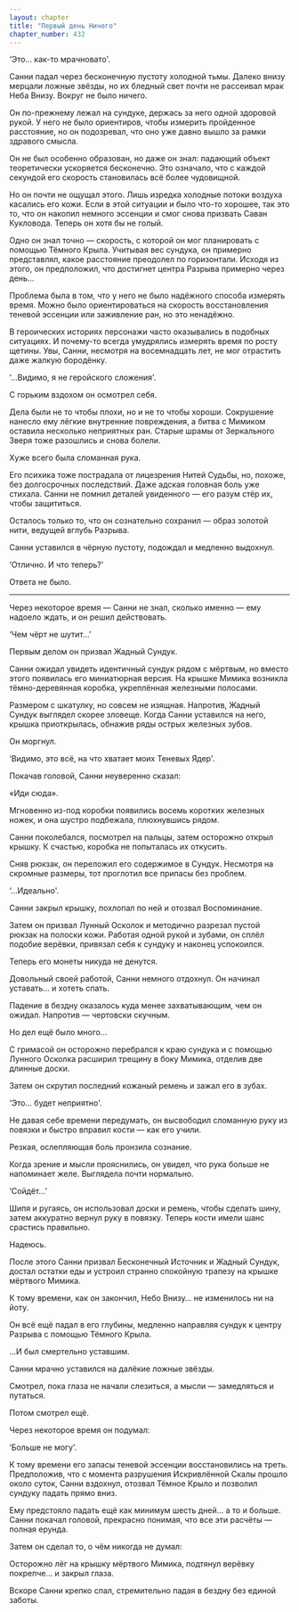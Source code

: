 ```yaml
---
layout: chapter
title: "Первый день Ничего"
chapter_number: 432
---
```


‘Это… как-то мрачновато'.

Санни падал через бесконечную пустоту холодной тьмы. Далеко внизу мерцали ложные звёзды, но их бледный свет почти не рассеивал мрак Неба Внизу. Вокруг не было ничего.

Он по-прежнему лежал на сундуке, держась за него одной здоровой рукой. У него не было ориентиров, чтобы измерить пройденное расстояние, но он подозревал, что оно уже давно вышло за рамки здравого смысла.

Он не был особенно образован, но даже он знал: падающий объект теоретически ускоряется бесконечно. Это означало, что с каждой секундой его скорость становилась всё более чудовищной.

Но он почти не ощущал этого. Лишь изредка холодные потоки воздуха касались его кожи. Если в этой ситуации и было что-то хорошее, так это то, что он накопил немного эссенции и смог снова призвать Саван Кукловода. Теперь он хотя бы не голый.

Одно он знал точно — скорость, с которой он мог планировать с помощью Тёмного Крыла. Учитывая вес сундука, он примерно представлял, какое расстояние преодолел по горизонтали. Исходя из этого, он предположил, что достигнет центра Разрыва примерно через день…

Проблема была в том, что у него не было надёжного способа измерять время. Можно было ориентироваться на скорость восстановления теневой эссенции или заживление ран, но это ненадёжно.

В героических историях персонажи часто оказывались в подобных ситуациях. И почему-то всегда умудрялись измерять время по росту щетины. Увы, Санни, несмотря на восемнадцать лет, не мог отрастить даже жалкую бородёнку.

‘…Видимо, я не геройского сложения'.

С горьким вздохом он осмотрел себя.

Дела были не то чтобы плохи, но и не то чтобы хороши. Сокрушение нанесло ему лёгкие внутренние повреждения, а битва с Мимиком оставила несколько неприятных ран. Старые шрамы от Зеркального Зверя тоже разошлись и снова болели.

Хуже всего была сломанная рука.

Его психика тоже пострадала от лицезрения Нитей Судьбы, но, похоже, без долгосрочных последствий. Даже адская головная боль уже стихала. Санни не помнил деталей увиденного — его разум стёр их, чтобы защититься.

Осталось только то, что он сознательно сохранил — образ золотой нити, ведущей вглубь Разрыва.

Санни уставился в чёрную пустоту, подождал и медленно выдохнул.

‘Отлично. И что теперь?’

Ответа не было.

***

Через некоторое время — Санни не знал, сколько именно — ему надоело ждать, и он решил действовать.

‘Чем чёрт не шутит…’

Первым делом он призвал Жадный Сундук.

Санни ожидал увидеть идентичный сундук рядом с мёртвым, но вместо этого появилась его миниатюрная версия. На крышке Мимика возникла тёмно-деревянная коробка, укреплённая железными полосами.

Размером с шкатулку, но совсем не изящная. Напротив, Жадный Сундук выглядел скорее зловеще. Когда Санни уставился на него, крышка приоткрылась, обнажив ряды острых железных зубов.

Он моргнул.

‘Видимо, это всё, на что хватает моих Теневых Ядер'.

Покачав головой, Санни неуверенно сказал:

«Иди сюда».

Мгновенно из-под коробки появились восемь коротких железных ножек, и она шустро подбежала, плюхнувшись рядом.

Санни поколебался, посмотрел на пальцы, затем осторожно открыл крышку. К счастью, коробка не попыталась их откусить.

Сняв рюкзак, он переложил его содержимое в Сундук. Несмотря на скромные размеры, тот проглотил все припасы без проблем.

‘…Идеально'.

Санни закрыл крышку, похлопал по ней и отозвал Воспоминание.

Затем он призвал Лунный Осколок и методично разрезал пустой рюкзак на полоски кожи. Работая одной рукой и зубами, он сплёл подобие верёвки, привязал себя к сундуку и наконец успокоился.

Теперь его монеты никуда не денутся.

Довольный своей работой, Санни немного отдохнул. Он начинал уставать… и хотеть спать.

Падение в бездну оказалось куда менее захватывающим, чем он ожидал. Напротив — чертовски скучным.

Но дел ещё было много…

С гримасой он осторожно перебрался к краю сундука и с помощью Лунного Осколка расширил трещину в боку Мимика, отделив две длинные доски.

Затем он скрутил последний кожаный ремень и зажал его в зубах.

‘Это… будет неприятно'.

Не давая себе времени передумать, он высвободил сломанную руку из повязки и быстро вправил кости — как его учили.

Резкая, ослепляющая боль пронзила сознание.

Когда зрение и мысли прояснились, он увидел, что рука больше не напоминает желе. Выглядела почти нормально.

‘Сойдёт…’

Шипя и ругаясь, он использовал доски и ремень, чтобы сделать шину, затем аккуратно вернул руку в повязку. Теперь кости имели шанс срастись правильно.

Надеюсь.

После этого Санни призвал Бесконечный Источник и Жадный Сундук, достал остатки еды и устроил странно спокойную трапезу на крышке мёртвого Мимика.

К тому времени, как он закончил, Небо Внизу… не изменилось ни на йоту.

Он всё ещё падал в его глубины, медленно направляя сундук к центру Разрыва с помощью Тёмного Крыла.

…И был смертельно уставшим.

Санни мрачно уставился на далёкие ложные звёзды.

Смотрел, пока глаза не начали слезиться, а мысли — замедляться и путаться.

Потом смотрел ещё.

Через некоторое время он подумал:

‘Больше не могу'.

К тому времени его запасы теневой эссенции восстановились на треть. Предположив, что с момента разрушения Искривлённой Скалы прошло около суток, Санни вздохнул, отозвал Тёмное Крыло и позволил сундуку падать прямо вниз.

Ему предстояло падать ещё как минимум шесть дней… а то и больше. Санни покачал головой, прекрасно понимая, что все эти расчёты — полная ерунда.

Затем он сделал то, о чём никогда не думал:

Осторожно лёг на крышку мёртвого Мимика, подтянул верёвку покрепче… и закрыл глаза.

Вскоре Санни крепко спал, стремительно падая в бездну без единой заботы.